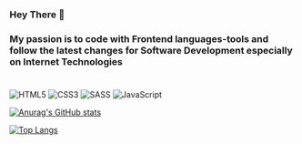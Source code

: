 ### Hey There 👋

### My passion is to code with Frontend languages-tools and follow the latest changes for Software Development especially on Internet Technologies 
#
![HTML5](https://img.shields.io/badge/html5-%23E34F26.svg?style=for-the-badge&logo=html5&logoColor=white) ![CSS3](https://img.shields.io/badge/css3-%231572B6.svg?style=for-the-badge&logo=css3&logoColor=white)  ![SASS](https://img.shields.io/badge/SASS-hotpink.svg?style=for-the-badge&logo=SASS&logoColor=white) ![JavaScript](https://img.shields.io/badge/javascript-%23323330.svg?style=for-the-badge&logo=javascript&logoColor=%23F7DF1E)

[![Anurag's GitHub stats](https://github-readme-stats.vercel.app/api?username=dgknfordevelop)](https://github.com/anuraghazra/github-readme-stats)

[![Top Langs](https://github-readme-stats.vercel.app/api/top-langs/?username=dgknfordevelop&layout=compact)](https://github.com/anuraghazra/github-readme-stats)

